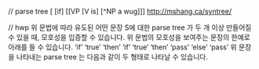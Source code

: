 // parse tree
[<stmt> [if] [<cond>[VP [V is] [^NP a wug]]]
http://mshang.ca/syntree/


// hwp
 위 문법에 따라 유도된 어떤 문장 S에 대한 parse tree 가 두 개 이상 만들어질 수 있을 때, 모호성을 입증할 수 있습니다. 위 문법의 모호성을 보여주는 문장의 한예로 아래를 들 수 있습니다.
  ‘if’ ‘true’ ‘then’ ‘if’ ‘true’ ‘then’ ‘pass’ ‘else’ ‘pass’
  위 문장을 나타내는 parse tree 는 다음과 같이 두 형태로 나타날 수 있습니다.
